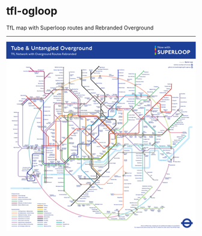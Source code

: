 # tfl-ogloop
TfL map with Superloop routes and Rebranded Overground

---

![thumbnail](https://github.com/sadhedgehog/tfl-ogloop/blob/main/TfL_OgLoop_v0509a_q8-72ppi.jpg)
